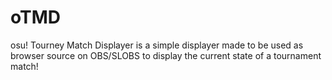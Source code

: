 # oTMD
 osu! Tourney Match Displayer is a simple displayer made to be used as browser source on OBS/SLOBS to display the current state of a tournament match!
